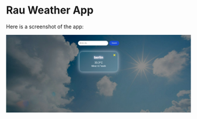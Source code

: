 # Rau Weather App

Here is a screenshot of the app:

![Weather App Screenshot](public/images/weather_app.jpg)
